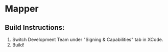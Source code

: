 # Mapper

## Build Instructions:
1. Switch Development Team under "Signing & Capabilities" tab in XCode.
2. Build!
